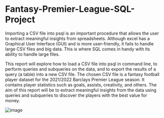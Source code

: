 # Fantasy-Premier-League-SQL-Project

Importing a CSV file into psql is an important procedure that allows the user to extract meaningful insights from spreadsheets. Although excel has a Graphical User Interface (GUI) and is more user-friendly, it fails to handle large CSV files and big data. This is where SQL comes in handy with its ability to handle large files. 

This report will explore how to load a CSV file into psql in command line, to perform queries and subqueries on the data, and to export the results of a query (a table) into a new CSV file. The chosen CSV file is a fantasy football player dataset for the 2021/2022 Barclays Premier League season. It contains player statistics such as goals, assists, creativity, and others. The aim of this report will be to extract meaningful insights from the data using queries and subqueries to discover the players with the best value for money.

![image](https://user-images.githubusercontent.com/73074313/154860031-5d51a3ba-5696-46be-8605-7fa7c03b7c3d.png)
